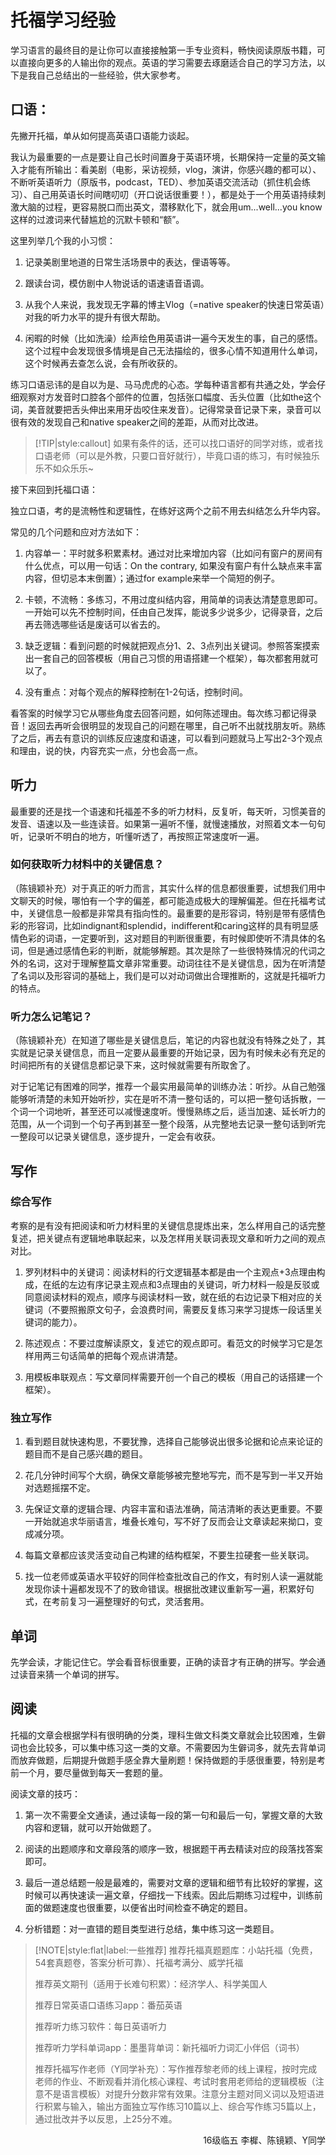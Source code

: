# 托福学习经验

学习语言的最终目的是让你可以直接接触第一手专业资料，畅快阅读原版书籍，可以直接向更多的人输出你的观点。英语的学习需要去琢磨适合自己的学习方法，以下是我自己总结出的一些经验，供大家参考。

## 口语：
先撇开托福，单从如何提高英语口语能力谈起。

我认为最重要的一点是要让自己长时间置身于英语环境，长期保持一定量的英文输入才能有所输出：看美剧（电影，采访视频，vlog，演讲，你感兴趣的都可以）、不断听英语听力（原版书，podcast，TED）、参加英语交流活动（抓住机会练习）、自己用英语长时间瞎叨叨（开口说话很重要！），都是处于一个用英语持续刺激大脑的过程，更容易脱口而出英文，潜移默化下，就会用um...well...you know这样的过渡词来代替尴尬的沉默卡顿和“额”。

这里列举几个我的小习惯：

1. 记录美剧里地道的日常生活场景中的表达，俚语等等。

2. 跟读台词，模仿剧中人物说话的语速语音语调。

3. 从我个人来说，我发现无字幕的博主Vlog（=native speaker的快速日常英语）对我的听力水平的提升有很大帮助。

4. 闲暇的时候（比如洗澡）绘声绘色用英语讲一遍今天发生的事，自己的感悟。这个过程中会发现很多情境是自己无法描绘的，很多心情不知道用什么单词，这个时候再去查怎么说，会有所收获的。

练习口语忌讳的是自以为是、马马虎虎的心态。学每种语言都有共通之处，学会仔细观察对方发音时口腔各个部件的位置，包括张口幅度、舌头位置（比如the这个词，美音就要把舌头伸出来用牙齿咬住来发音）。记得常录音记录下来，录音可以很有效的发现自己和native speaker之间的差距，从而对比改进。

> [!TIP|style:callout]
> 如果有条件的话，还可以找口语好的同学对练，或者找口语老师（可以是外教，只要口音好就行），毕竟口语的练习，有时候独乐乐不如众乐乐~

接下来回到托福口语：

独立口语，考的是流畅性和逻辑性，在练好这两个之前不用去纠结怎么升华内容。

常见的几个问题和应对方法如下：

1. 内容单一：平时就多积累素材。通过对比来增加内容（比如问有窗户的房间有什么优点，可以用一句话：On the contrary, 如果没有窗户有什么缺点来丰富内容，但切忌本末倒置）；通过for example来举一个简短的例子。

2. 卡顿，不流畅：多练习，不用过度纠结内容，用简单的词表达清楚意思即可。一开始可以先不控制时间，任由自己发挥，能说多少说多少，记得录音，之后再去筛选哪些话是废话可以省去的。

3. 缺乏逻辑：看到问题的时候就把观点分1、2、3点列出关键词。参照答案摸索出一套自己的回答模板（用自己习惯的用语搭建一个框架），每次都套用就可以了。

4. 没有重点：对每个观点的解释控制在1-2句话，控制时间。

看答案的时候学习它从哪些角度去回答问题，如何陈述理由。每次练习都记得录音！返回去再听会很明显的发现自己的问题在哪里，自己听不出就找朋友听。熟练了之后，再去有意识的训练反应速度和语速，可以看到问题就马上写出2-3个观点和理由，说的快，内容充实一点，分也会高一点。


## 听力

最重要的还是找一个语速和托福差不多的听力材料，反复听，每天听，习惯美音的发音、语速以及一些连读音。如果第一遍听不懂，就慢速播放，对照着文本一句句听，记录听不明白的地方，听懂听透了，再按照正常速度听一遍。

### 如何获取听力材料中的关键信息？

（陈镜颖补充）对于真正的听力而言，其实什么样的信息都很重要，试想我们用中文聊天的时候，哪怕有一个字的偏差，都可能造成极大的理解偏差。但在托福考试中，关键信息一般都是非常具有指向性的。最重要的是形容词，特别是带有感情色彩的形容词，比如indignant和splendid，indifferent和caring这样的具有明显感情色彩的词语，一定要听到，这对题目的判断很重要，有时候即使听不清具体的名词，但是通过感情色彩的判断，就能够解题。其次是除了一些很特殊情况的代词之外的名词，这对于理解整篇文章非常重要。动词往往不是关键信息，因为在听清楚了名词以及形容词的基础上，我们是可以对动词做出合理推断的，这就是托福听力的特点。

### 听力怎么记笔记？

（陈镜颖补充）在知道了哪些是关键信息后，笔记的内容也就没有特殊之处了，其实就是记录关键信息，而且一定要从最重要的开始记录，因为有时候未必有充足的时间把所有的关键信息都记录下来，这时候就需要有所取舍了。

对于记笔记有困难的同学，推荐一个最实用最简单的训练办法：听抄。从自己勉强能够听清楚的未知开始听抄，实在是听不清一整句话的，可以把一整句话拆散，一个词一个词地听，甚至还可以减慢速度听。慢慢熟练之后，适当加速、延长听力的范围，从一个词到一个句子再到甚至一整个段落，从完整地去记录一整句话到听完一整段可以记录关键信息，逐步提升，一定会有收获。

## 写作

### 综合写作

考察的是有没有把阅读和听力材料里的关键信息提炼出来，怎么样用自己的话完整复述，把关键点有逻辑地串联起来，以及怎样用关联词表现文章和听力之间的观点对比。

1. 罗列材料中的关键词：阅读材料的行文逻辑基本都是由一个主观点+3点理由构成，在纸的左边有序记录主观点和3点理由的关键词，听力材料一般是反驳或同意阅读材料的观点，顺序与阅读材料一致，就在纸的右边记录下相对应的关键词（不要照搬原文句子，会浪费时间，需要反复练习来学习提炼一段话里关键词的能力）。

2. 陈述观点：不要过度解读原文，复述它的观点即可。看范文的时候学习它是怎样用两三句话简单的把每个观点讲清楚。

3. 用模板串联观点：写文章同样需要开创一个自己的模板（用自己的话搭建一个框架）。

### 独立写作

1. 看到题目就快速构思，不要犹豫，选择自己能够说出很多论据和论点来论证的题目而不是自己感兴趣的题目。

2. 花几分钟时间写个大纲，确保文章能够被完整地写完，而不是写到一半又开始对选题摇摆不定。

3. 先保证文章的逻辑合理、内容丰富和语法准确，简洁清晰的表达更重要。不要一开始就追求华丽语言，堆叠长难句，写不好了反而会让文章读起来拗口，变成减分项。

4. 每篇文章都应该灵活变动自己构建的结构框架，不要生拉硬套一些关联词。

5. 找一位老师或英语水平较好的同伴检查批改自己的作文，有时别人读一遍就能发现你读十遍都发现不了的致命错误。根据批改建议重新写一遍，积累好句式，在考前复习一遍整理好的句式，灵活套用。


## 单词

先学会读，才能记住它。学会看音标很重要，正确的读音才有正确的拼写。学会通过读音来猜一个单词的拼写。

## 阅读

托福的文章会根据学科有很明确的分类，理科生做文科类文章就会比较困难，生僻词也会比较多，可以集中练习这一类的文章。不需要因为生僻词多，就先去背单词而放弃做题，后期提升做题手感全靠大量刷题！保持做题的手感很重要，特别是考前一个月，要尽量做到每天一套题的量。

阅读文章的技巧：

1. 第一次不需要全文通读，通过读每一段的第一句和最后一句，掌握文章的大致内容和逻辑，就可以开始做题了。

2. 阅读的出题顺序和文章段落的顺序一致，根据题干再去精读对应的段落找答案即可。

3. 最后一道总结题一般是最难的，需要对文章的逻辑和细节有比较好的掌握，这时候可以再快速读一遍文章，仔细找一下线索。因此后期练习过程中，训练前面的做题速度也很重要，以便省出时间检查不确定的题目。

4. 分析错题：对一直错的题目类型进行总结，集中练习这一类题目。

> [!NOTE|style:flat|label:一些推荐]
> 推荐托福真题题库：小站托福（免费，54套真题卷，答案分析可靠）、托福考满分、威学托福
>
> 推荐英文期刊（适用于长难句积累）：经济学人、科学美国人
>
> 推荐日常英语口语练习app：番茄英语
>
> 推荐听力练习软件：每日英语听力
>
> 推荐听力学科单词app：墨墨背单词：新托福听力词汇小伴侣（词书）
>
> 推荐托福写作老师（Y同学补充）：写作推荐黎老师的线上课程，按时完成老师的作业、不断观看并消化核心课程、考试时套用老师给的逻辑模板（注意不是语言模板）对提升分数非常有效果。注意分主题对同义词以及短语进行积累与输入，输出方面独立写作练习10篇以上、综合写作练习5篇以上，通过批改并予以反思，上25分不难。

<p align="right">16级临五 李樨、陈镜颖、Y同学</p>